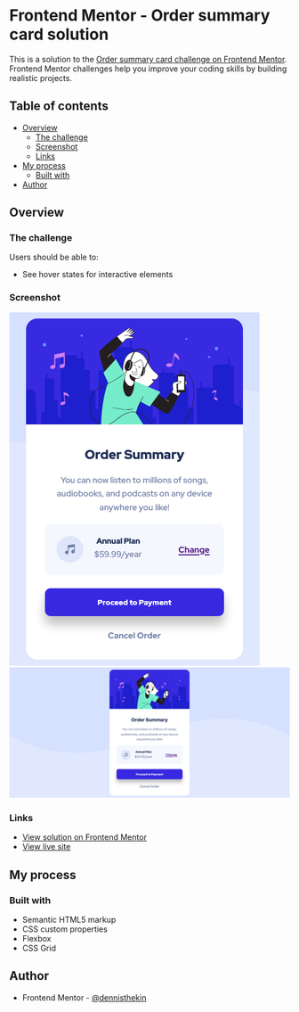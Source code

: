 # Frontend Mentor - Order summary card solution

This is a solution to the [Order summary card challenge on Frontend Mentor](https://www.frontendmentor.io/challenges/order-summary-component-QlPmajDUj). Frontend Mentor challenges help you improve your coding skills by building realistic projects. 

## Table of contents

- [Overview](#overview)
  - [The challenge](#the-challenge)
  - [Screenshot](#screenshot)
  - [Links](#links)
- [My process](#my-process)
  - [Built with](#built-with)
- [Author](#author)

## Overview

### The challenge

Users should be able to:

- See hover states for interactive elements

### Screenshot

![mobile-view](images/mobile-view.png)
![desktop-view](images/desktop-view.png)

### Links

- [View solution on Frontend Mentor](https://www.frontendmentor.io/solutions/order-summary-component-mobile-first-bem-nExMxPqv7K)
- [View live site](https://order-summary-component-dennisthekin.vercel.app/)

## My process

### Built with

- Semantic HTML5 markup
- CSS custom properties
- Flexbox
- CSS Grid

## Author
- Frontend Mentor - [@dennisthekin](https://www.frontendmentor.io/profile/dennisthekin)
